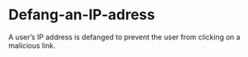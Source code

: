 # Defang-an-IP-adress
A user’s IP address is defanged to prevent the user from clicking on a malicious link.
